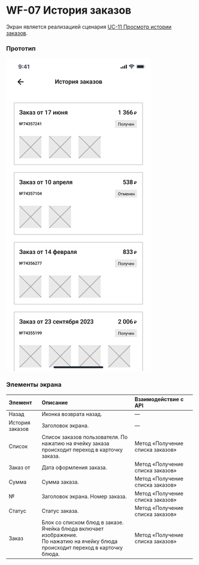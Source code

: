# WF-07 История заказов

Экран является реализацией сценария [UC-11 Просмотр истории заказов](../requirements/uc11.md). 

### Прототип

![](../img/screen07.png) 

### Элементы экрана

| **Элемент**     | **Описание**                                                                                                                            | Взаимодействие с API             |
| :-------------- | :-------------------------------------------------------------------------------------------------------------------------------------- | :------------------------------- |
| Назад           | Иконка возврата назад.                                                                                                                  | —                                |
| История заказов | Заголовок экрана.                                                                                                                       | —                                |
| Список          | Список заказов пользователя. По нажатию на ячейку заказа происходит переход в карточку заказа.                                          | Метод «Получение списка заказов» |
| Заказ от        | Дата оформления заказа.                                                                                                                 | Метод «Получение списка заказов» |
| Сумма           | Сумма заказа.                                                                                                                           | Метод «Получение списка заказов» |
| №               | Заголовок экрана. Номер заказа.                                                                                                         | Метод «Получение списка заказов» |
| Статус          | Статус заказа.                                                                                                                          | Метод «Получение списка заказов» |
| Заказ           | Блок со списком блюд в заказе.<br>Ячейка блюда включает изображение.<br>По нажатию на ячейку блюда происходит переход в карточку блюда. | Метод «Получение списка заказов» |

